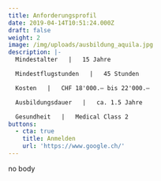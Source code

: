 ```yaml
---
title: Anforderungsprofil
date: 2019-04-14T10:51:24.000Z
draft: false
weight: 2
image: /img/uploads/ausbildung_aquila.jpg
description: |-
  Mindestalter   |   15 Jahre

  Mindestflugstunden   |   45 Stunden

  Kosten   |   CHF 18'000.– bis 22'000.–

  Ausbildungsdauer   |   ca. 1.5 Jahre

  Gesundheit   |   Medical Class 2
buttons:
  - cta: true
    title: Anmelden
    url: 'https://www.google.ch/'
---
```

no body
